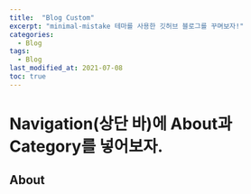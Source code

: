 ```yaml
---
title:  "Blog Custom"
excerpt: "minimal-mistake 테마를 사용한 깃허브 블로그를 꾸며보자!"
categories:
  - Blog
tags:
  - Blog
last_modified_at: 2021-07-08
toc: true
---
```


# Navigation(상단 바)에 About과 Category를 넣어보자.
## About

